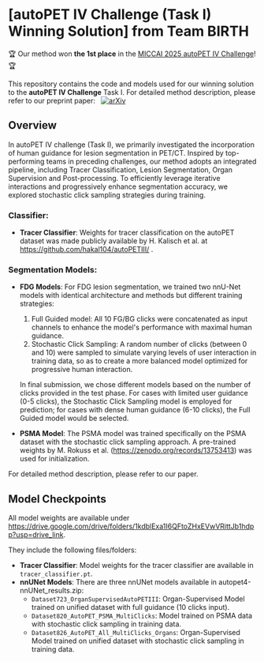 # [autoPET IV Challenge (Task I) Winning Solution] from Team BIRTH

🏆 Our method won **the 1st place** in the [MICCAI 2025 autoPET IV Challenge](https://autopet-iv.grand-challenge.org/autopet-iv/)! 🏆

This repository contains the code and models used for our winning solution to the **autoPET IV Challenge** Task I. For detailed method description, please refer to our preprint paper: &nbsp; [![arXiv](https://img.shields.io/badge/arXiv-2509.02402-b31b1b.svg)](https://arxiv.org/abs/2509.02402)

## Overview
In autoPET IV challenge (Task I), we primarily investigated the incorporation of human guidance for lesion segmentation in PET/CT. Inspired by top-performing teams in preceding challenges, our method adopts an integrated pipeline, including Tracer Classification, Lesion Segmentation, Organ Supervision and Post-processing. To efficiently leverage iterative interactions and progressively enhance segmentation accuracy, we explored stochastic click sampling strategies during training.

### Classifier:
- **Tracer Classifier**: Weights for tracer classification on the autoPET dataset was made publicly available by H. Kalisch et al. at https://github.com/hakal104/autoPETIII/ .

### Segmentation Models:
- **FDG Models**: 
For FDG lesion segmentation, we trained two nnU-Net models with identical architecture and methods but different training strategies:
  1. Full Guided model: All 10 FG/BG clicks were concatenated as input channels to enhance the model's performance with maximal human guidance.
  2. Stochastic Click Sampling: A random number of clicks (between 0 and 10) were sampled to simulate varying levels of user interaction in training data, so as to create a more balanced model optimized for progressive human interaction.

    In final submission, we chose different models based on the number of clicks provided in the test phase. For cases with limited user guidance (0-5 clicks), the Stochastic Click Sampling model is employed for prediction; for cases with dense human guidance (6-10 clicks), the Full Guided model would be selected.

- **PSMA Model**: 
The PSMA model was trained specifically on the PSMA dataset with the stochastic click sampling approach. A pre-trained weights by M. Rokuss et al. (https://zenodo.org/records/13753413) was used for initialization.

For detailed method description, please refer to our paper.

## Model Checkpoints

All model weights are available under https://drive.google.com/drive/folders/1kdblExa1I6QFtoZHxEVwVRittJb1hdpp?usp=drive_link.

They include the following files/folders:

- **Tracer Classifier**: Model weights for the tracer classifier are available in `tracer_classifier.pt`.
- **nnUNet Models**: There are three nnUNet models available in autopet4-nnUNet_results.zip:
  - `Dataset723_OrganSupervisedAutoPETIII`: Organ-Supervised Model trained on unified dataset with full guidance (10 clicks input).
  - `Dataset820_AutoPET_PSMA_MultiClicks`: Model trained on PSMA data with stochastic click sampling in training data.
  - `Dataset826_AutoPET_All_MultiClicks_Organs`: Organ-Supervised Model trained on unified dataset with stochastic click sampling in training data.


